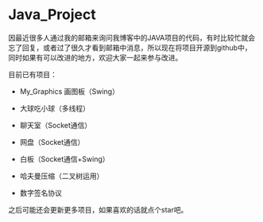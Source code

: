 # Java_Project
因最近很多人通过我的邮箱来询问我博客中的JAVA项目的代码，有时比较忙就会忘了回复，或者过了很久才看到邮箱中消息，所以现在将项目开源到github中，
同时如果有可以改进的地方，欢迎大家一起来参与改进。

目前已有项目：
  + My_Graphics 画图板（Swing）
  - 大球吃小球（多线程）
  + 聊天室（Socket通信）
  - 网盘（Socket通信）
  + 白板（Socket通信+Swing）
  - 哈夫曼压缩（二叉树运用）
  + 数字签名协议

之后可能还会更新更多项目，如果喜欢的话就点个star吧。
